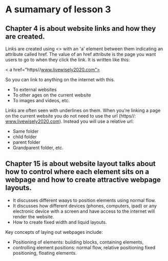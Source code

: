 # A sumamary of lesson 3

## Chapter 4 is about website links and how they are created.

Links are created using <> with an 'a' element between them indicating an attribute called href. The value of an href attribute is the page you want users to go to when they click the link. It is written like this:

< a href="https//www.livewisely2020.com">

So you can link to anything on the internet with this.

  * To external websites
  * To other ages on the current website
  * To images and videos, etc.

Links are often seen with underlines on them. When you're linking a page on  the current website you do not need to use the url (https//: www.livewisely2020.com). Instead you will use a relative url:

  * Same folder
  * child folder
  * parent folder
  * Grandparent folder, etc.

## Chapter 15 is about website layout talks about how to control where each element sits on a webpage and how to create attractive webpage layouts.

  * It discusses different waays to position elements using normal flow.
  * It discusses how different devices (phones, computers, ipad) or any electronic device with a screen and have access to the internet will render the website.
  * How to create fixed width and liquid layouts.

  Key concepts of laying out webpages include:

  * Positioning of elements: building blocks, containing elements, 
  * controlling element positions: normal flow, relative positioning fixed positioning, floating elements.